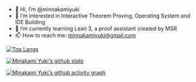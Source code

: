 - 👋 Hi, I’m @minnakamiyuki
- 👀 I’m interested in Interactive Theorem Proving, Operating System and IDE Building
- 🌱 I’m currently learning Lean 3, a proof assistant created by MSR
- 📫 How to reach me: minnakamiyuki@gmail.com

[![Top Langs](https://github-readme-stats.vercel.app/api/top-langs/?username=anuraghazra&layout=compact)](https://github.com/anuraghazra/github-readme-stats)

[![Minakami Yuki's github stats](https://github-readme-stats.vercel.app/api?username=minnakamiyuki&theme=onedark "![Minakami Yuki's github stats")](https://github.com/minnakamiyuki/github-readme-stats)

[![Minakami Yuki's github activity graph](https://activity-graph.herokuapp.com/graph?username=minnakamiyuki&theme=react-dark)](https://github.com/minnakamiyuki/github-readme-activity-graph)


<!---
minnakamiyuki/minnakamiyuki is a ✨ special ✨ repository because its `README.md` (this file) appears on your GitHub profile.
You can click the Preview link to take a look at your changes.
--->
